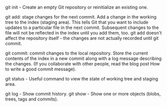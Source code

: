git init - Create an empty Git repository or reinitialize an existing one.

git add: stage changes for the next commit. Add a change in the working tree to the index (staging area). This tells Git that you want to include updates to a particular file in the next commit. Subsequent changes to the file will not be reflected in the index until you add them, too. git add doesn't affect the repository itself - the changes are not actually recorded until git commit.

git commit: commit changes to the local repository. Store the current contents of the index in a new commit along with a log message describing the changes. (If you collaborate with other people, read the blog post How to write a good commit message).


git status - Useful command to view the state of working tree and staging area.

git log - Show commit history.
git show - Show one or more objects (blobs, trees, tags and commits).

